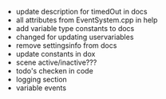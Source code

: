 * update description for timedOut in docs
* all attributes from EventSystem.cpp in help
* add variable type constants to docs
* changed for updating uservariables
* remove settingsinfo from docs
* update constants in dox
* scene active/inactive???
* todo's checken in code
* logging section
* variable events
